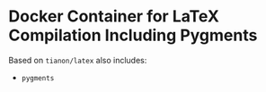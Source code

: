 # Docker Container for LaTeX Compilation Including Pygments

Based on `tianon/latex` also includes:

- `pygments`

